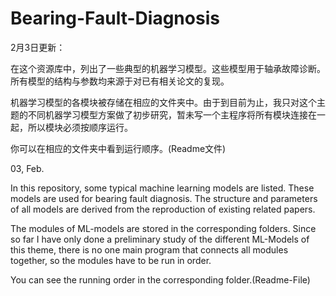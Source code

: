 # Bearing-Fault-Diagnosis
2月3日更新：

在这个资源库中，列出了一些典型的机器学习模型。这些模型用于轴承故障诊断。所有模型的结构与参数均来源于对已有相关论文的复现。

机器学习模型的各模块被存储在相应的文件夹中。由于到目前为止，我只对这个主题的不同机器学习模型方案做了初步研究，暂未写一个主程序将所有模块连接在一起，所以模块必须按顺序运行。

你可以在相应的文件夹中看到运行顺序。(Readme文件)

03, Feb.

In this repository, some typical machine learning models are listed. These models are used for bearing fault diagnosis. The structure and parameters of all models are derived from the reproduction of existing related papers.

The modules of ML-models are stored in the corresponding folders. Since so far I have only done a preliminary study of the different ML-Models of this theme, there is no one main program that connects all modules together, so the modules have to be run in order.

You can see the running order in the corresponding folder.(Readme-File)

